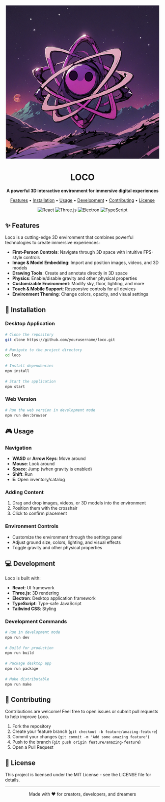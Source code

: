 <p align="center">
  <img src="./public/loco-bg.png" alt="Loco" width="500" />
</p>

<h1 align="center">LOCO</h1>

<p align="center">
  <strong>A powerful 3D interactive environment for immersive digital experiences</strong>
</p>

<p align="center">
  <a href="#features">Features</a> •
  <a href="#installation">Installation</a> •
  <a href="#usage">Usage</a> •
  <a href="#development">Development</a> •
  <a href="#contributing">Contributing</a> •
  <a href="#license">License</a>
</p>

<p align="center">
  <img src="https://img.shields.io/badge/React-19.0.0-blue" alt="React" />
  <img src="https://img.shields.io/badge/Three.js-0.174.0-green" alt="Three.js" />
  <img src="https://img.shields.io/badge/Electron-34.3.3-blueviolet" alt="Electron" />
  <img src="https://img.shields.io/badge/TypeScript-Latest-blue" alt="TypeScript" />
</p>

## ✨ Features

Loco is a cutting-edge 3D environment that combines powerful technologies to create immersive experiences:

- **First-Person Controls**: Navigate through 3D space with intuitive FPS-style controls
- **Image & Model Embedding**: Import and position images, videos, and 3D models
- **Drawing Tools**: Create and annotate directly in 3D space
- **Physics**: Enable/disable gravity and other physical properties
- **Customizable Environment**: Modify sky, floor, lighting, and more
- **Touch & Mobile Support**: Responsive controls for all devices
- **Environment Theming**: Change colors, opacity, and visual settings

## 🚀 Installation

### Desktop Application

```bash
# Clone the repository
git clone https://github.com/yourusername/loco.git

# Navigate to the project directory
cd loco

# Install dependencies
npm install

# Start the application
npm start
```

### Web Version

```bash
# Run the web version in development mode
npm run dev:browser
```

## 🎮 Usage

### Navigation

- **WASD** or **Arrow Keys**: Move around
- **Mouse**: Look around
- **Space**: Jump (when gravity is enabled)
- **Shift**: Run
- **E**: Open inventory/catalog

### Adding Content

1. Drag and drop images, videos, or 3D models into the environment
2. Position them with the crosshair
3. Click to confirm placement

### Environment Controls

- Customize the environment through the settings panel
- Adjust ground size, colors, lighting, and visual effects
- Toggle gravity and other physical properties

## 💻 Development

Loco is built with:

- **React**: UI framework
- **Three.js**: 3D rendering
- **Electron**: Desktop application framework
- **TypeScript**: Type-safe JavaScript
- **Tailwind CSS**: Styling

### Development Commands

```bash
# Run in development mode
npm run dev

# Build for production
npm run build

# Package desktop app
npm run package

# Make distributable
npm run make
```

## 🤝 Contributing

Contributions are welcome! Feel free to open issues or submit pull requests to help improve Loco.

1. Fork the repository
2. Create your feature branch (`git checkout -b feature/amazing-feature`)
3. Commit your changes (`git commit -m 'Add some amazing feature'`)
4. Push to the branch (`git push origin feature/amazing-feature`)
5. Open a Pull Request

## 📝 License

This project is licensed under the MIT License - see the LICENSE file for details.

---

<p align="center">
  Made with ❤️ for creators, developers, and dreamers
</p> 